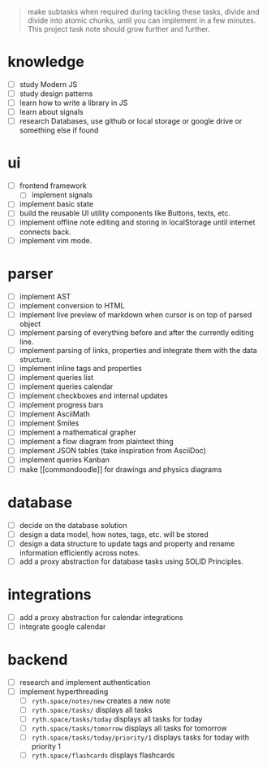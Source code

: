 > make subtasks when required during tackling these tasks, divide and divide into atomic chunks, until you can implement in a few minutes. This project task note should grow further and further.
# knowledge
- [ ] study Modern JS
- [ ] study design patterns
- [ ] learn how to write a library in JS
- [ ] learn about signals
- [ ] research Databases, use github or local storage or google drive or something else if found
# ui
- [ ] frontend framework
	- [ ] implement signals
- [ ] implement basic state
- [ ] build the reusable UI utility components like Buttons, texts, etc.
- [ ] implement offline note editing and storing in localStorage until internet connects back.
- [ ] implement vim mode.
# parser
- [ ] implement AST
- [ ] implement conversion to HTML
- [ ] implement live preview of markdown when cursor is on top of parsed object
- [ ] implement parsing of everything before and after the currently editing line.
- [ ] implement parsing of links, properties and integrate them with the data structure.
- [ ] implement inline tags and properties
- [ ] implement queries list
- [ ] implement queries calendar
- [ ] implement checkboxes and internal updates
- [ ] implement progress bars
- [ ] implement AsciiMath
- [ ] implement Smiles
- [ ] implement a mathematical grapher
- [ ] implement a flow diagram from plaintext thing
- [ ] implement JSON tables (take inspiration from AsciiDoc)
- [ ] implement queries Kanban
- [ ] make [[commondoodle]] for drawings and physics diagrams
# database
- [ ] decide on the database solution
- [ ] design a data model, how notes, tags, etc. will be stored
- [ ] design a data structure to update tags and property and rename information efficiently across notes.
- [ ] add a proxy abstraction for database tasks using SOLID Principles.
# integrations
- [ ] add a proxy abstraction for calendar integrations
- [ ] integrate google calendar
# backend
- [ ] research and implement authentication
- [ ] implement hyperthreading
	- [ ] `ryth.space/notes/new` creates a new note
	- [ ] `ryth.space/tasks/` displays all tasks
	- [ ] `ryth.space/tasks/today` displays all tasks for today
	- [ ] `ryth.space/tasks/tomorrow` displays all tasks for tomorrow
	- [ ] `ryth.space/tasks/today/priority/1` displays tasks for today with priority 1
	- [ ] `ryth.space/flashcards` displays flashcards